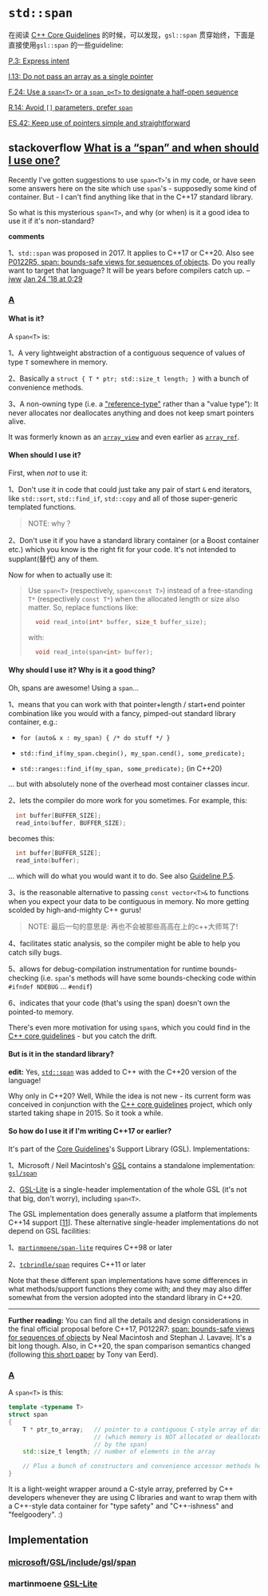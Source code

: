 # `std::span`

在阅读 [C++ Core Guidelines](https://isocpp.github.io/CppCoreGuidelines/CppCoreGuidelines#main) 的时候，可以发现，`gsl::span` 贯穿始终，下面是直接使用`gsl::span` 的一些guideline: 

[P.3: Express intent](https://isocpp.github.io/CppCoreGuidelines/CppCoreGuidelines#p3-express-intent)

[I.13: Do not pass an array as a single pointer](https://isocpp.github.io/CppCoreGuidelines/CppCoreGuidelines#i13-do-not-pass-an-array-as-a-single-pointer)

[F.24: Use a `span<T>` or a `span_p<T>` to designate a half-open sequence](https://isocpp.github.io/CppCoreGuidelines/CppCoreGuidelines#f24-use-a-spant-or-a-span_pt-to-designate-a-half-open-sequence)

[R.14: Avoid `[]` parameters, prefer `span`](https://isocpp.github.io/CppCoreGuidelines/CppCoreGuidelines#Rr-ap)

[ES.42: Keep use of pointers simple and straightforward](https://isocpp.github.io/CppCoreGuidelines/CppCoreGuidelines#Rr-ap)





## stackoverflow [What is a “span” and when should I use one?](https://stackoverflow.com/questions/45723819/what-is-a-span-and-when-should-i-use-one)

Recently I've gotten suggestions to use `span<T>`'s in my code, or have seen some answers here on the site which use `span`'s - supposedly some kind of container. But - I can't find anything like that in the C++17 standard library.

So what is this mysterious `span<T>`, and why (or when) is it a good idea to use it if it's non-standard?

**comments**

1、`std::span` was proposed in 2017. It applies to C++17 or C++20. Also see [P0122R5, span: bounds-safe views for sequences of objects](http://www.open-std.org/jtc1/sc22/wg21/docs/papers/2017/p0122r5.pdf). Do you really want to target that language? It will be years before compilers catch up. – [jww](https://stackoverflow.com/users/608639/jww) [Jan 24 '18 at 0:29](https://stackoverflow.com/questions/45723819/what-is-a-span-and-when-should-i-use-one#comment83815969_45723819)

### [A](https://stackoverflow.com/a/45723820)

#### What is it?

A `span<T>` is:

1、A very lightweight abstraction of a contiguous sequence of values of type `T` somewhere in memory.

2、Basically a `struct { T * ptr; std::size_t length; }` with a bunch of convenience methods.

3、A non-owning type (i.e. a ["reference-type"](https://stackoverflow.com/questions/24827592/what-is-definition-of-reference-type) rather than a "value type"): It never allocates nor deallocates anything and does not keep smart pointers alive.

It was formerly known as an [`array_view`](https://stackoverflow.com/q/34832090/1593077) and even earlier as [`array_ref`](http://www.open-std.org/jtc1/sc22/wg21/docs/papers/2012/n3334.html).

#### When should I use it?

First, when *not* to use it:

1、Don't use it in code that could just take any pair of start `&` end iterators, like `std::sort`, `std::find_if`, `std::copy` and all of those super-generic templated functions.

> NOTE: why？

2、Don't use it if you have a standard library container (or a Boost container etc.) which you know is the right fit for your code. It's not intended to supplant(替代) any of them.



Now for when to actually use it:

> Use `span<T>` (respectively, `span<const T>`) instead of a free-standing `T*` (respectively `const T*`) when the allocated length or size also matter. So, replace functions like:
>
> ```cpp
>   void read_into(int* buffer, size_t buffer_size);
> ```
>
> with:
>
> ```cpp
>   void read_into(span<int> buffer);
> ```

#### Why should I use it? Why is it a good thing?

Oh, spans are awesome! Using a `span`...

1、means that you can work with that pointer+length / start+end pointer combination like you would with a fancy, pimped-out standard library container, e.g.:

- `for (auto& x : my_span) { /* do stuff */ }`

- `std::find_if(my_span.cbegin(), my_span.cend(), some_predicate);`

- `std::ranges::find_if(my_span, some_predicate);` (in C++20)

    

... but with absolutely none of the overhead most container classes incur.

2、lets the compiler do more work for you sometimes. For example, this:

```cpp
  int buffer[BUFFER_SIZE];
  read_into(buffer, BUFFER_SIZE);
```

becomes this:

```cpp
  int buffer[BUFFER_SIZE];
  read_into(buffer);
```

... which will do what you would want it to do. See also [Guideline P.5](https://github.com/isocpp/CppCoreGuidelines/blob/master/CppCoreGuidelines.md#p5-prefer-compile-time-checking-to-run-time-checking).

3、is the reasonable alternative to passing `const vector<T>&` to functions when you expect your data to be contiguous in memory. No more getting scolded by high-and-mighty C++ gurus!

> NOTE: 最后一句的意思是: 再也不会被那些高高在上的c++大师骂了!

4、facilitates static analysis, so the compiler might be able to help you catch silly bugs.

5、allows for debug-compilation instrumentation for runtime bounds-checking (i.e. `span`'s methods will have some bounds-checking code within `#ifndef NDEBUG` ... `#endif`)

6、indicates that your code (that's using the span) doesn't own the pointed-to memory.

There's even more motivation for using `span`s, which you could find in the [C++ core guidelines](https://github.com/isocpp/CppCoreGuidelines/blob/master/CppCoreGuidelines.md) - but you catch the drift.

#### But is it in the standard library?

**edit:** Yes, [`std::span`](https://en.cppreference.com/w/cpp/container/span) was added to C++ with the C++20 version of the language!

Why only in C++20? Well, While the idea is not new - its current form was conceived in conjunction with the [C++ core guidelines](https://github.com/isocpp/CppCoreGuidelines/blob/master/CppCoreGuidelines.md) project, which only started taking shape in 2015. So it took a while.

#### So how do I use it if I'm writing C++17 or earlier?

It's part of the [Core Guidelines](https://github.com/isocpp/CppCoreGuidelines/blob/master/CppCoreGuidelines.md#p3-express-intent)'s Support Library (GSL). Implementations:

1、Microsoft / Neil Macintosh's [GSL](https://github.com/Microsoft/GSL) contains a standalone implementation: [`gsl/span`](https://github.com/Microsoft/GSL/blob/master/include/gsl/span)

2、[GSL-Lite](https://github.com/martinmoene/gsl-lite) is a single-header implementation of the whole GSL (it's not that big, don't worry), including `span<T>`.

The GSL implementation does generally assume a platform that implements C++14 support [[11](https://github.com/microsoft/GSL/blob/7d78b743e43ecba06ca47426d03d9d16076dec16/README.md#L9)]. These alternative single-header implementations do not depend on GSL facilities:

1、[`martinmoene/span-lite`](https://github.com/martinmoene/span-lite) requires C++98 or later

2、[`tcbrindle/span`](https://github.com/tcbrindle/span) requires C++11 or later

Note that these different span implementations have some differences in what methods/support functions they come with; and they may also differ somewhat from the version adopted into the standard library in C++20.

------

**Further reading:** You can find all the details and design considerations in the final official proposal before C++17, P0122R7: [span: bounds-safe views for sequences of objects](http://www.open-std.org/jtc1/sc22/wg21/docs/papers/2018/p0122r7.pdf) by Neal Macintosh and Stephan J. Lavavej. It's a bit long though. Also, in C++20, the span comparison semantics changed (following [this short paper](http://www.open-std.org/jtc1/sc22/wg21/docs/papers/2018/p1085r2.md) by Tony van Eerd).

### [A](https://stackoverflow.com/a/61216722)

A `span<T>` is this:

```cpp
template <typename T>
struct span
{
    T * ptr_to_array;   // pointer to a contiguous C-style array of data
                        // (which memory is NOT allocated or deallocated 
                        // by the span)
    std::size_t length; // number of elements in the array

    // Plus a bunch of constructors and convenience accessor methods here
}
```

It is a light-weight wrapper around a C-style array, preferred by C++ developers whenever they are using C libraries and want to wrap them with a C++-style data container for "type safety" and "C++-ishness" and "feelgoodery". :)

## Implementation



### [microsoft](https://github.com/microsoft)/**[GSL](https://github.com/microsoft/GSL)**/[include](https://github.com/microsoft/GSL/tree/master/include)/[gsl](https://github.com/microsoft/GSL/tree/master/include/gsl)/[**span**](https://github.com/Microsoft/GSL/blob/master/include/gsl/span)

### martinmoene [GSL-Lite](https://github.com/martinmoene/gsl-lite) 